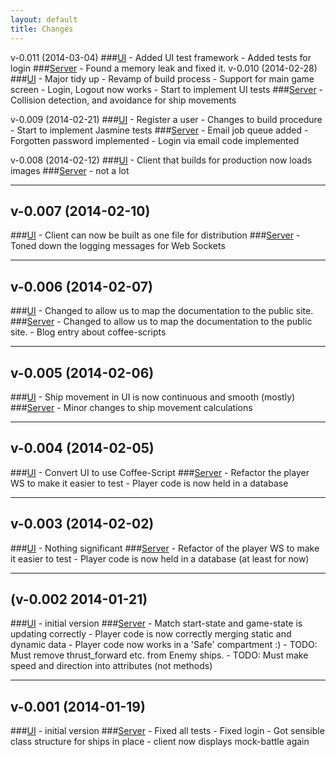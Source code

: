 ```yaml
---
layout: default
title: Changes
---
```

v-0.011 (2014-03-04)
###[UI]()
    - Added UI test framework
    - Added tests for login
###[Server]()
    - Found a memory leak and fixed it.
v-0.010 (2014-02-28)
###[UI](https://github.com/spacebotwar/space-bot-war-client/commit/78130a572e41f5004fb41f750204528aa315925b)
    - Major tidy up
    - Revamp of build process
    - Support for main game screen
    - Login, Logout now works
    - Start to implement UI tests
###[Server](https://github.com/spacebotwar/space-bot-war/commit/7e2b240e7477afdc9753bd0d4d5c0e0279bccb48)
    - Collision detection, and avoidance for ship movements

v-0.009 (2014-02-21)
###[UI](https://github.com/spacebotwar/space-bot-war/commit/ec3167b54d8b4ce3c0e1af260d862de4eb8f71e0)
    - Register a user
    - Changes to build procedure
    - Start to implement Jasmine tests
###[Server](https://github.com/spacebotwar/space-bot-war/commit/ec3167b54d8b4ce3c0e1af260d862de4eb8f71e0)
    - Email job queue added
    - Forgotten password implemented
    - Login via email code implemented

v-0.008 (2014-02-12)
###[UI](https://github.com/spacebotwar/space-bot-war-client/commit/b08fdb439122dabf941f7a85e8b61551cc1b332a)
    - Client that builds for production now loads images
###[Server](https://github.com/spacebotwar/space-bot-war/commit/05d4c150b12131a62c1ea053b5359509cbdc5b70)
    - not a lot

---
v-0.007 (2014-02-10)
-------------------
###[UI](https://github.com/spacebotwar/space-bot-war-client/commit/9883d91d3e263a92d2ef74a4389ca391460aeba1)
    - Client can now be built as one file for distribution
###[Server](https://github.com/spacebotwar/space-bot-war/commit/197a363702a375299a7c73c50f662f229dcfd8c9)
    - Toned down the logging messages for Web Sockets

---

v-0.006 (2014-02-07)
-------------------
###[UI](https://github.com/spacebotwar/space-bot-war-client/commit/ba6a3b534ecffb87c8ef7d09d1cef5299e6309e0)
    - Changed to allow us to map the documentation to the public site.
###[Server](https://github.com/spacebotwar/space-bot-war/commit/29d6707f39a89a139281ce4d9e41f2e2755f24d5)
    - Changed to allow us to map the documentation to the public site.
    - Blog entry about coffee-scripts

---

v-0.005 (2014-02-06)
-------------------
###[UI](https://github.com/spacebotwar/space-bot-war-client/commit/609730108eec335a7f6f91f906362f03ac402911)
    - Ship movement in UI is now continuous and smooth (mostly)
###[Server](https://github.com/spacebotwar/space-bot-war/commit/96d5dc91eb5d1480c759b4b512c791fec98b0ddc)
    - Minor changes to ship movement calculations

---

v-0.004 (2014-02-05)
-------------------
###[UI](https://github.com/spacebotwar/space-bot-war-client/commit/8148f6ef9f1642c32f4b0187a11d04b659f3ce30)
    - Convert UI to use Coffee-Script
###[Server](https://github.com/spacebotwar/space-bot-war/commit/7c0ca4cb965aaf185235d2e88728b483e7e891e7)
    - Refactor the player WS to make it easier to test
    - Player code is now held in a database

---

v-0.003 (2014-02-02)
-------------------
###[UI](https://github.com/spacebotwar/space-bot-war-client/commit/4dadb5578d09d2ec93907c19e048f677024ca31a)
    - Nothing significant
###[Server](https://github.com/spacebotwar/space-bot-war/commit/03a0672943e973f3bdd8d27cf67633f64b440a74)
    - Refactor of the player WS to make it easier to test
    - Player code is now held in a database (at least for now)

---

(v-0.002 2014-01-21)
-------------------
###[UI](https://github.com/spacebotwar/space-bot-war-client/commit/e02ce167546bedd21977b51d7029c01de839c6df)
    - initial version
###[Server](https://github.com/spacebotwar/space-bot-war/commit/6a3ecd39946e5949c0dc54e538df4e213bc37d36)
    - Match start-state and game-state is updating correctly
    - Player code is now correctly merging static and dynamic data
    - Player code now works in a 'Safe' compartment :)
    - TODO: Must remove thrust_forward etc. from Enemy ships.
    - TODO: Must make speed and direction into attributes (not methods)

---

v-0.001 (2014-01-19)
-------------------
###[UI](https://github.com/spacebotwar/space-bot-war-client/commit/e02ce167546bedd21977b51d7029c01de839c6df)
    - initial version
###[Server](https://github.com/spacebotwar/space-bot-war/commit/a014862d5049b229cc6898b142a2019ebf162418)
    - Fixed all tests
    - Fixed login
    - Got sensible class structure for ships in place
    - client now displays mock-battle again
